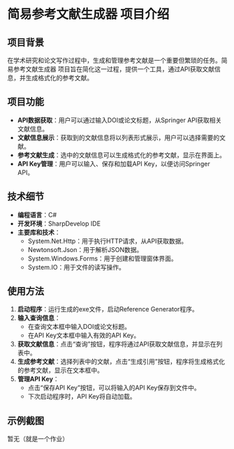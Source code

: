 # 简易参考文献生成器 项目介绍

## 项目背景
在学术研究和论文写作过程中，生成和管理参考文献是一个重要但繁琐的任务。简易参考文献生成器 项目旨在简化这一过程，提供一个工具，通过API获取文献信息，并生成格式化的参考文献。

## 项目功能
- **API数据获取**：用户可以通过输入DOI或论文标题，从Springer API获取相关文献信息。
- **文献信息展示**：获取到的文献信息将以列表形式展示，用户可以选择需要的文献。
- **参考文献生成**：选中的文献信息可以生成格式化的参考文献，显示在界面上。
- **API Key管理**：用户可以输入、保存和加载API Key，以便访问Springer API。

## 技术细节
- **编程语言**：C#
- **开发环境**：SharpDevelop IDE
- **主要库和技术**：
  - System.Net.Http：用于执行HTTP请求，从API获取数据。
  - Newtonsoft.Json：用于解析JSON数据。
  - System.Windows.Forms：用于创建和管理窗体界面。
  - System.IO：用于文件的读写操作。

## 使用方法
1. **启动程序**：运行生成的exe文件，启动Reference Generator程序。
2. **输入查询信息**：
   - 在查询文本框中输入DOI或论文标题。
   - 在API Key文本框中输入有效的API Key。
3. **获取文献信息**：点击“查询”按钮，程序将通过API获取文献信息，并显示在列表中。
4. **生成参考文献**：选择列表中的文献，点击“生成引用”按钮，程序将生成格式化的参考文献，显示在文本框中。
5. **管理API Key**：
   - 点击“保存API Key”按钮，可以将输入的API Key保存到文件中。
   - 下次启动程序时，API Key将自动加载。

## 示例截图
暂无（就是一个作业）
